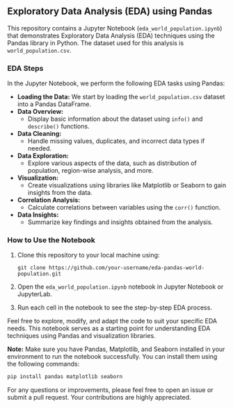 ## Exploratory Data Analysis (EDA) using Pandas

This repository contains a Jupyter Notebook (`eda_world_population.ipynb`) that demonstrates Exploratory Data Analysis (EDA) techniques using the Pandas library in Python. The dataset used for this analysis is `world_population.csv`.

### EDA Steps

In the Jupyter Notebook, we perform the following EDA tasks using Pandas:

- **Loading the Data:** We start by loading the `world_population.csv` dataset into a Pandas DataFrame.
- **Data Overview:**
  - Display basic information about the dataset using `info()` and `describe()` functions.
- **Data Cleaning:**
  - Handle missing values, duplicates, and incorrect data types if needed.
- **Data Exploration:**
  - Explore various aspects of the data, such as distribution of population, region-wise analysis, and more.
- **Visualization:**
  - Create visualizations using libraries like Matplotlib or Seaborn to gain insights from the data.
- **Correlation Analysis:**
  - Calculate correlations between variables using the `corr()` function.
- **Data Insights:**
  - Summarize key findings and insights obtained from the analysis.

### How to Use the Notebook

1. Clone this repository to your local machine using:
   ```
   git clone https://github.com/your-username/eda-pandas-world-population.git
   ```

2. Open the `eda_world_population.ipynb` notebook in Jupyter Notebook or JupyterLab.
3. Run each cell in the notebook to see the step-by-step EDA process.

Feel free to explore, modify, and adapt the code to suit your specific EDA needs. This notebook serves as a starting point for understanding EDA techniques using Pandas and visualization libraries.

**Note:** Make sure you have Pandas, Matplotlib, and Seaborn installed in your environment to run the notebook successfully. You can install them using the following commands:
```bash
pip install pandas matplotlib seaborn
```

For any questions or improvements, please feel free to open an issue or submit a pull request. Your contributions are highly appreciated.
